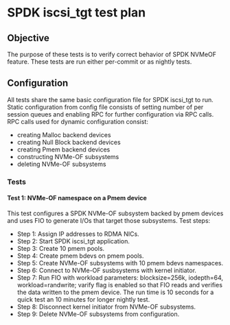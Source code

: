 # SPDK iscsi_tgt test plan

## Objective
The purpose of these tests is to verify correct behavior of SPDK NVMeOF
feature.
These tests are run either per-commit or as nightly tests.

## Configuration
All tests share the same basic configuration file for SPDK iscsi_tgt to run.
Static configuration from config file consists of setting number of per session
queues and enabling RPC for further configuration via RPC calls.
RPC calls used for dynamic configuration consist:
- creating Malloc backend devices
- creating Null Block backend devices
- creating Pmem backend devices
- constructing NVMe-OF subsystems
- deleting NVMe-OF subsystems

### Tests

#### Test 1: NVMe-OF namespace on a Pmem device
This test configures a SPDK NVMe-OF subsystem backed by pmem
devices and uses FIO to generate I/Os that target those subsystems.
Test steps:
- Step 1: Assign IP addresses to RDMA NICs.
- Step 2: Start SPDK iscsi_tgt application.
- Step 3: Create 10 pmem pools.
- Step 4: Create pmem bdevs on pmem pools.
- Step 5: Create NVMe-OF subsystems with 10 pmem bdevs namespaces.
- Step 6: Connect to NVMe-OF susbsystems with kernel initiator.
- Step 7: Run FIO with workload parameters: blocksize=256k, iodepth=64,
workload=randwrite; varify flag is enabled so that FIO reads and verifies
the data written to the pmem device. The run time is 10 seconds for a
quick test an 10 minutes for longer nightly test.
- Step 8: Disconnect kernel initiator from NVMe-OF subsystems.
- Step 9: Delete NVMe-OF subsystems from configuration.
